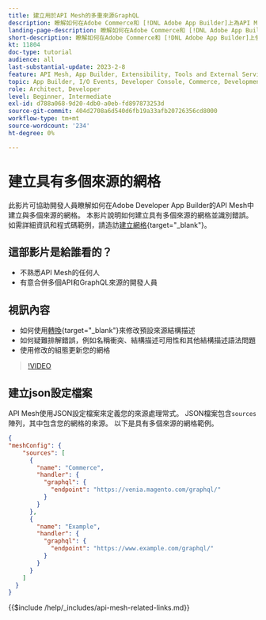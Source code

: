 ```yaml
---
title: 建立用於API Mesh的多重來源GraphQL
description: 瞭解如何在Adobe Commerce和 [!DNL Adobe App Builder]上為API Mesh使用多個來源。 瞭解一些常見錯誤以及如何解決這些錯誤。
landing-page-description: 瞭解如何在Adobe Commerce和 [!DNL Adobe App Builder]上使用API Mesh。 瞭解如何建立具有多個來源的網格，以及如何解決一些常見錯誤。
short-description: 瞭解如何在Adobe Commerce和 [!DNL Adobe App Builder]上使用API Mesh。 瞭解如何建立具有多個來源的網格，以及如何解決一些常見錯誤。
kt: 11804
doc-type: tutorial
audience: all
last-substantial-update: 2023-2-8
feature: API Mesh, App Builder, Extensibility, Tools and External Services, Backend Development
topic: App Builder, I/O Events, Developer Console, Commerce, Development, Integrations
role: Architect, Developer
level: Beginner, Intermediate
exl-id: d788a068-9d20-4db0-a0eb-fd897873253d
source-git-commit: 404d2708a6d540d6fb19a33afb20726356cd8000
workflow-type: tm+mt
source-wordcount: '234'
ht-degree: 0%

---
```


# 建立具有多個來源的網格

此影片可協助開發人員瞭解如何在Adobe Developer App Builder的API Mesh中建立與多個來源的網格。 本影片說明如何建立具有多個來源的網格並識別錯誤。 如需詳細資訊和程式碼範例，請造訪[建立網格](https://developer.adobe.com/graphql-mesh-gateway/gateway/create-mesh/#create-a-mesh-1){target="_blank"}。

## 這部影片是給誰看的？

* 不熟悉API Mesh的任何人
* 有意合併多個API和GraphQL來源的開發人員

## 視訊內容

* 如何使用[轉換](https://developer.adobe.com/graphql-mesh-gateway/gateway/transforms/){target="_blank"}來修改預設來源結構描述
* 如何疑難排解錯誤，例如名稱衝突、結構描述可用性和其他結構描述語法問題
* 使用修改的組態更新您的網格

>[!VIDEO](https://video.tv.adobe.com/v/3430764?quality=12&learn=on&captions=chi_hant)

## 建立json設定檔案

API Mesh使用JSON設定檔案來定義您的來源處理常式。 JSON檔案包含`sources`陣列，其中包含您的網格的來源。 以下是具有多個來源的網格範例。

```json
{
"meshConfig": {
    "sources": [
      {
        "name": "Commerce",
        "handler": {
          "graphql": {
            "endpoint": "https://venia.magento.com/graphql/"
          }
        }
      },
      {
        "name": "Example",
        "handler": {
          "graphql": {
            "endpoint": "https://www.example.com/graphql/"
          }
        }
      }
    ]
  }
}
```

{{$include /help/_includes/api-mesh-related-links.md}}
